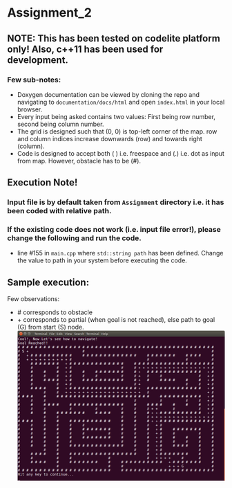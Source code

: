 # Assignment_2

## NOTE: This has been tested on codelite platform only! Also, c++11 has been used for development.

### Few sub-notes:
* Doxygen documentation can be viewed by cloning the repo and navigating to `documentation/docs/html` and open `index.html` in your local browser.
* Every input being asked contains two values: First being row number, second being column number.
* The grid is designed such that (0, 0) is top-left corner of the map. row and column indices increase downwards (row) and towards right (column).
* Code is designed to accept both ( ) i.e. freespace and (.) i.e. dot as input from map. However, obstacle has to be (#).

## Execution Note!
### Input file is by default taken from `Assignment` directory i.e. it has been coded with relative path.
### If the existing code does not work (i.e. input file error!), please change the following and run the code.
* line #155 in `main.cpp` where `std::string path` has been defined. Change the value to path in your system before executing the code.

## Sample execution:
Few observations:
* \# corresponds to obstacle
* \+ corresponds to partial (when goal is not reached), else path to goal (G) from start (S) node.
![Sample output](https://github.com/ENPM809Y-Fall2019-Group10/Assignment_2/blob/rachith/sample_output.png)
